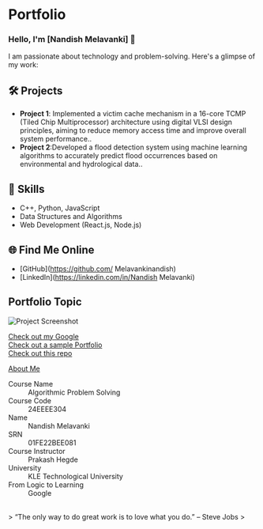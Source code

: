 
# Portfolio

### Hello, I'm [Nandish Melavanki] 👋

I am passionate about technology and problem-solving. Here's a glimpse of my work:

## 🛠️ Projects
- **Project 1**: Implemented a victim cache mechanism in a 16-core TCMP (Tiled Chip Multiprocessor) architecture using digital VLSI design principles, aiming to reduce memory access time and improve overall system performance..
- **Project 2**:Developed a flood detection system using machine learning algorithms to accurately predict flood occurrences based on environmental and hydrological data..

## 🚀 Skills
- C++, Python, JavaScript
- Data Structures and Algorithms
- Web Development (React.js, Node.js)

## 🌐 Find Me Online
- [GitHub](https://github.com/ Melavankinandish)
- [LinkedIn](https://linkedin.com/in/Nandish Melavanki)

## Portfolio Topic

![Project Screenshot](assets/image.jpg)

[Check out my Google](https://www.google.com/)<br>
[Check out a sample Portfolio](https://jiyapalrecha35.github.io/Google.github.io/)<br>
[Check out this repo](https://github.com/hiteshchoudhary/apihub)<br>


[About Me](about.md)

<dl>
<dt>Course Name</dt>
<dd>Algorithmic Problem Solving</dd>
<dt>Course Code</dt>
<dd>24EEEE304</dd>
<dt>Name</dt>
<dd>Nandish Melavanki</dd>
<dt>SRN</dt>
<dd>01FE22BEE081</dd>
<dt>Course Instructor</dt>
<dd>Prakash Hegde</dd>
<dt>University</dt>
<dd>KLE Technological University</dd>
<dt>From Logic to Learning</dt>
<dd>Google</dd>
</dl>

<br> 
> “The only way to do great work is to love what you do.” – Steve Jobs
>
